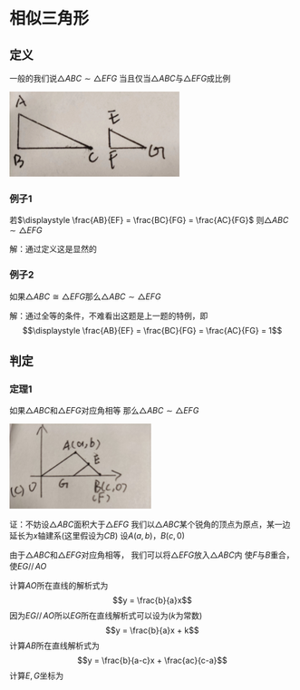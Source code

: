 <head>
    <script src="https://cdn.mathjax.org/mathjax/latest/MathJax.js?config=TeX-AMS-MML_HTMLorMML" type="text/javascript"></script>
    <script type="text/x-mathjax-config">
        MathJax.Hub.Config({
            tex2jax: {
            skipTags: ['script', 'noscript', 'style', 'textarea', 'pre'],
            inlineMath: [['$','$']]
            }
        });
    </script>
</head>

# 相似三角形

## 定义

一般的我们说$\triangle ABC \sim \triangle EFG$
当且仅当$\triangle ABC$与$\triangle EFG$成比例

<img src="1.jpg" width = "300" height = "150" alt="相似例子"/>

### 例子1

若$\displaystyle \frac{AB}{EF} = \frac{BC}{FG} = \frac{AC}{FG}$
则$\triangle ABC \sim \triangle EFG$

解：通过定义这是显然的

### 例子2

如果$\triangle ABC \cong \triangle EFG$那么$\triangle ABC \sim \triangle EFG$

解：通过全等的条件，不难看出这题是上一题的特例，即
$$\displaystyle \frac{AB}{EF} = \frac{BC}{FG} = \frac{AC}{FG} = 1$$

## 判定

### 定理1

如果$\triangle ABC$和$\triangle EFG$对应角相等
那么$\triangle ABC \sim \triangle EFG$

<img src="2.jpg" width = "250" height = "150" alt="相似例子"/>

证：不妨设$\triangle ABC$面积大于$\triangle EFG$
我们以$\triangle ABC$某个锐角的顶点为原点，某一边延长为$x$轴建系(这里假设为$CB$)
设$A(a,b)$，$B(c,0)$

由于$\triangle ABC$和$\triangle EFG$对应角相等，
我们可以将$\triangle EFG$放入$\triangle ABC$内
使$F$与$B$重合，使$EG\mathop{//}AO$

计算$AO$所在直线的解析式为
$$y = \frac{b}{a}x$$
因为$EG\mathop{//}AO$所以$EG$所在直线解析式可以设为($k$为常数)
$$y = \frac{b}{a}x + k$$
计算$AB$所在直线解析式为
$$y = \frac{b}{a-c}x + \frac{ac}{c-a}$$
计算$E,G$坐标为
